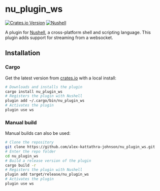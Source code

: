 # nu_plugin_ws

[![Crates.io Version](https://img.shields.io/crates/v/nu_plugin_ws?color=blue)](https://crates.io/crates/nu_plugin_ws)
[![Nushell](https://img.shields.io/badge/Nushell-v0.100.0-blue)](https://nushell.sh)

A plugin for [Nushell](https://nushell.sh), a cross-platform shell and scripting language. This plugin adds support for
streaming from a websocket.

## Installation

### Cargo

Get the latest version from [crates.io](https://crates.io/crates/nu_plugin_ws) with a local install:

```bash
# Downloads and installs the plugin
cargo install nu_plugin_ws
# Registers the plugin with Nushell
plugin add ~/.cargo/bin/nu_plugin_ws
# Activates the plugin
plugin use ws
```

### Manual build

Manual builds can also be used:

```bash
# Clone the repository
git clone https://github.com/alex-kattathra-johnson/nu_plugin_ws.git
# Enter the repo folder
cd nu_plugin_ws
# Build a release version of the plugin
cargo build -r
# Registers the plugin with Nushell
plugin add target/release/nu_plugin_ws
# Activates the plugin
plugin use ws
```
